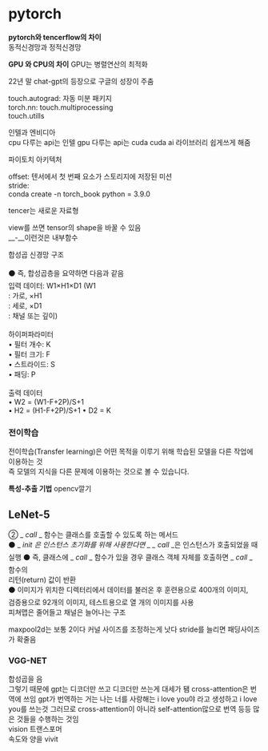 # pytorch  
  
**pytorch와 tencerflow의 차이**  
동적신경망과 정적신경망
  
**GPU 와 CPU의 차이**
GPU는 병렬연산의 최적화  

22년 말 chat-gpt의 등장으로 구글의 성장이 주춤  

touch.autograd: 자동 미분 패키지  
torch.nn: 
touch.multiprocessing  
touch.utills  

인텔과 엔비디아  
cpu 다루는 api는 인텔
gpu 다루는 api는 cuda
cuda ai 라이브러리 쉽게쓰게 해줌  

파이토치 아키텍처  

offset: 텐서에서 첫 번째 요소가 스토리지에 저장된 미션  
stride:  
conda create -n torch_book python = 3.9.0  

tencer는 새로운 자료형  

view를 쓰면 tensor의 shape을 바꿀 수 있음  
__-__이런것은 내부함수

합성곱 신경망 구조<br/><br/>
⚫ 즉, 합성곱층을 요약하면 다음과 같음<br/>
입력 데이터: W1×H1×D1 (W1<br/>
: 가로, ×H1<br/>
: 세로, ×D1<br/>
: 채널 또는 깊이)<br/><br/>
하이퍼파라미터<br/>
• 필터 개수: K<br/>
• 필터 크기: F<br/>
• 스트라이드: S<br/>
• 패딩: P<br/><br/>
출력 데이터<br/>
• W2 = (W1-F+2P)/S+1<br/>
• H2 = (H1-F+2P)/S+1
• D2 = K<br/>  

### 전이학습  
전이학습(Transfer learning)은 어떤 목적을 이루기 위해 학습된 모델을 다른 작업에 이용하는 것  
즉 모델의 지식을 다른 문제에 이용하는 것으로 볼 수 있습니다.  

**특성-추출 기법**
opencv깔기  
## LeNet-5  <br/>
② _ _call_ _ 함수는 클래스를 호출할 수 있도록 하는 메서드<br/>
⚫ _ _init_ _은 인스턴스 초기화를 위해 사용한다면 _ _ call_ _은 인스턴스가 호출되었을 때<br/>
실행
⚫ 즉, 클래스에 _ _call_ _ 함수가 있을 경우 클래스 객체 자체를 호출하면 _ _call_ _ 함수의<br/>
리턴(return) 값이 반환<br/>
⚫ 이미지가 위치한 디렉터리에서 데이터를 불러온 후 훈련용으로 400개의 이미지, <br/>
검증용으로 92개의 이미지, 테스트용으로 열 개의 이미지를 사용<br/>
피쳐맵은 줄어들고 채널은 늘어나는 구조  <br/>

maxpool2d는 보통 2이다
커널 사이즈를 조정하는게 낫다
stride를 늘리면 패딩사이즈가 확줄음

### VGG-NET  
합성곱을 음  
그렇기 때문에 gpt는 디코더만 쓰고 
디코더만 쓰는게 대세가 됌 
cross-attention은 번역에 쓰임
gpt가 번역하는 거는
나는 너를 사랑해는 i love you야 라고 생성하고 i love you를 쓰는것
그러므로 cross-attention이 아니라 self-attention많으로 번역 등등 많은 것들을 수행하는 것임  
vision 트랜스포머  
속도와 양을 
vivit
